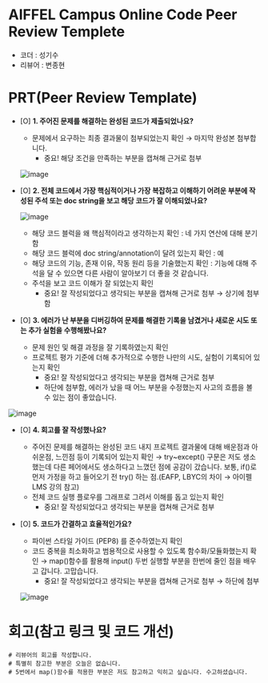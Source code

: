 # AIFFEL Campus Online Code Peer Review Templete
- 코더 : 성기수
- 리뷰어 : 변종현


# PRT(Peer Review Template)
- [O]  **1. 주어진 문제를 해결하는 완성된 코드가 제출되었나요?**
    - 문제에서 요구하는 최종 결과물이 첨부되었는지 확인 → 마지막 완성본 첨부합니다.
        - 중요! 해당 조건을 만족하는 부분을 캡쳐해 근거로 첨부
    
    ![image](https://github.com/user-attachments/assets/c1807b88-57a5-45a8-b5f4-b22d63146c2b)

- [O]  **2. 전체 코드에서 가장 핵심적이거나 가장 복잡하고 이해하기 어려운 부분에 작성된 
주석 또는 doc string을 보고 해당 코드가 잘 이해되었나요?**

    ![image](https://github.com/user-attachments/assets/9cc6954d-3098-4098-8479-7b3c774803a4)

    - 해당 코드 블럭을 왜 핵심적이라고 생각하는지 확인 : 네 가지 연산에 대해 분기함
    - 해당 코드 블럭에 doc string/annotation이 달려 있는지 확인 : 예
    - 해당 코드의 기능, 존재 이유, 작동 원리 등을 기술했는지 확인 : 기능에 대해 주석을 달 수 있으면 다른 사람이 알아보기 더 좋을 것 같습니다.
    - 주석을 보고 코드 이해가 잘 되었는지 확인
        - 중요! 잘 작성되었다고 생각되는 부분을 캡쳐해 근거로 첨부 → 상기에 첨부함
        
- [O]  **3. 에러가 난 부분을 디버깅하여 문제를 해결한 기록을 남겼거나
새로운 시도 또는 추가 실험을 수행해봤나요?**
    - 문제 원인 및 해결 과정을 잘 기록하였는지 확인
    - 프로젝트 평가 기준에 더해 추가적으로 수행한 나만의 시도, 
    실험이 기록되어 있는지 확인
        - 중요! 잘 작성되었다고 생각되는 부분을 캡쳐해 근거로 첨부
        - 하단에 첨부함, 에러가 났을 때 어느 부분을 수정했는지 사고의 흐름을 볼 수 있는 점이 좋았습니다.
        
![image](https://github.com/user-attachments/assets/8fd51ede-84fe-4373-ae73-dd266301190a)

        
- [O]  **4. 회고를 잘 작성했나요?**
    - 주어진 문제를 해결하는 완성된 코드 내지 프로젝트 결과물에 대해
    배운점과 아쉬운점, 느낀점 등이 기록되어 있는지 확인 → try~except() 구문은 저도 생소했는데 다른 페어에서도 생소하다고 느꼈던 점에 공감이 갔습니다.
보통, if()로 먼저 가정을 하고 들어오기 전 try() 하는 점.(EAFP, LBYC의 차이 → 아이펠 LMS 강의 참고)
    - 전체 코드 실행 플로우를 그래프로 그려서 이해를 돕고 있는지 확인
        - 중요! 잘 작성되었다고 생각되는 부분을 캡쳐해 근거로 첨부
        
- [O]  **5. 코드가 간결하고 효율적인가요?**
    - 파이썬 스타일 가이드 (PEP8) 를 준수하였는지 확인
    - 코드 중복을 최소화하고 범용적으로 사용할 수 있도록 함수화/모듈화했는지 확인 → map()함수를 활용해 input() 두번 실행할 부분을 한번에 줄인 점을 배우고 갑니다.
  고맙습니다.
        - 중요! 잘 작성되었다고 생각되는 부분을 캡쳐해 근거로 첨부 → 하단에 첨부
     
    ![image](https://github.com/user-attachments/assets/9955f164-56cc-465f-9134-8e85e84e753f)



# 회고(참고 링크 및 코드 개선)
```
# 리뷰어의 회고를 작성합니다.
# 특별히 참고한 부분은 오늘은 없습니다.
# 5번에서 map()함수를 적용한 부분은 저도 참고하고 익히고 싶습니다. 수고하셨습니다.
```
